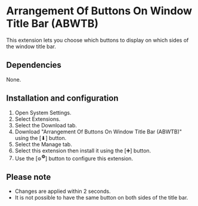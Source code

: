 # Arrangement Of Buttons On Window Title Bar (ABWTB)

This extension lets you choose which buttons to display on which sides of the window title bar.

## Dependencies

None.

## Installation and configuration

 1. Open System Settings.
 2. Select Extensions.
 3. Select the Download tab.
 4. Download "Arrangement Of Buttons On Window Title Bar (ABWTB)" using the [⬇] button.
 5. Select the Manage tab.
 6. Select this extension then install it using the [➕] button.
 7. Use the [<small>⚙</small><sup><strong>⚙</strong></sup>] button to configure this extension.

## Please note

  * Changes are applied within 2 seconds.
  * It is not possible to have the same button on both sides of the title bar.


